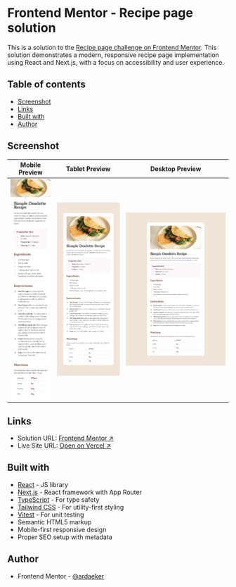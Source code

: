 # Frontend Mentor - Recipe page solution

This is a solution to the [Recipe page challenge on Frontend Mentor](https://www.frontendmentor.io/challenges/recipe-page-KiTsR8QQKm). This solution demonstrates a modern, responsive recipe page implementation using React and Next.js, with a focus on accessibility and user experience.

## Table of contents

- [Screenshot](#screenshot)
- [Links](#links)
- [Built with](#built-with)
- [Author](#author)

## Screenshot

| Mobile Preview                | Tablet Preview                | Desktop Preview                |
| ----------------------------- | ----------------------------- | ------------------------------ |
| ![](./screenshots/mobile.png) | ![](./screenshots/tablet.png) | ![](./screenshots/desktop.png) |

## Links

- Solution URL: [Frontend Mentor ↗](https://www.frontendmentor.io/solutions/recipe-page-MMqtwYYDYy)
- Live Site URL: [Open on Vercel ↗](https://recipe-page-rouge-alpha.vercel.app)

## Built with

- [React](https://reactjs.org/) - JS library
- [Next.js](https://nextjs.org/) - React framework with App Router
- [TypeScript](https://www.typescriptlang.org/) - For type safety
- [Tailwind CSS](https://tailwindcss.com/) - For utility-first styling
- [Vitest](https://vitest.dev/) - For unit testing
- Semantic HTML5 markup
- Mobile-first responsive design
- Proper SEO setup with metadata

## Author

- Frontend Mentor - [@ardaeker](https://www.frontendmentor.io/profile/ardaeker)
